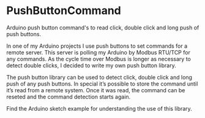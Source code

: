 # PushButtonCommand
Arduino push button command's to read click, double click and long push of push buttons.

In one of my Arduino projects I use push buttons to set commands for a remote server. This server is polling my Arduino by 
Modbus RTU/TCP for any commands. As the cycle time over Modbus is longer as necessary to detect double clicks, I decided to 
write my own push button library. 

The push button library can be used to detect click, double click and long push of any push buttons. In special it’s possible 
to store the command until it’s read from a remote system. Once it was read, the command can be reseted and the command 
detection starts again. 

Find the Arduino sketch example for understanding the use of this library.

